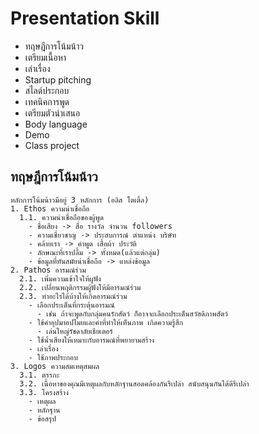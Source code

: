 # Presentation Skill

- ทฤษฎีการโน้มน้าว
- เตรียมเนื้อหา
- เล่าเรื่อง
- Startup pitching
- สไลด์ประกอบ
- เทคนิคการพูด
- เตรียมตัวนำเสนอ
- Body language
- Demo
- Class project

## ทฤษฎีการโน้มน้าว

```
หลักการโน้มน้าวมีอยู่ 3 หลักการ (อลิส โตเติ้ล)
1. Ethos ความน่าเชื่อถือ
  1.1. ความน่าเชื่อถือของผู้พูด
    - ชื่อเสียง -> สื่อ รางวัล จำนวน followers
    - ความเชี่ยวชาญ -> ประสบการณ์ ตำแหน่ง บริษัท
    - คล้ายเรา -> คำพูด เสื้อผ้า ประวัติ
    - ลักษณะที่เราปลื้ม -> ทั้งหมด(แล้วแต่กลุ่ม)
    - ข้อมูลที่ทันสมัยน่าเชื่อถือ -> แหล่งข้อมูล
2. Pathos อารมณ์ร่วม
  2.1. เพิ่มความเข้าใจให้ผูฟัง
  2.2. เปลี่ยนพฤติกรรมผู้ฟังให้มีอารมณ์ร่วม
  2.3. ทำอะไรได้บ้างให้เกิดอารมณ์ร่วม
    - เลือกประเด็นที่กระตุ้นอารมณ์
      - เช่น ถ้าจะพูดกับกลุ่มคนรักสัตว์ ก็อาจจะเลือกประเด็นสวัสดิภาพสัตว์
    - ใช้คำอุปมาอปไมยและคำที่ทำให้เห็นภาพ เกิดความรู้สึก
      - เล่นใหญ่รัชดาลัยเธียเตอร์
    - ใช้น้ำเสียงให้เหมาะกับอารมณ์ที่พยายามสร้าง
    - เล่าเรื่อง
    - ใช้ภาพประกอบ
3. Logos ความสมเหตุสมผล
  3.1. ตรรกะ
  3.2. เนื้อหาของคุณมีเหตุผลกับหลักฐานสอดคล้องกันรึเปล่า สนับสนุนกันได้ดีรึเปล่า
  3.3. โครงสร้าง
    - เหตุผล
    - หลักฐาน
    - ข้อสรุป
```

